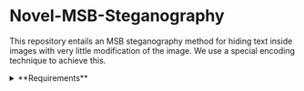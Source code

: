 # Novel-MSB-Steganography
This repository entails an MSB steganography method for hiding text inside images with very little modification of the image. We use a special encoding technique to achieve this.

<details>
<summary>**Requirements**</summary>

This code uses Python 3.x.

The code operates on conent stored in your google drive. If you need you could simply change the paths in the appropriate ares of code and run it locally. If you want to run it as is, please make a folder in your google drive named stego and cover, out, secret as sub-directories. The cover image is to be placed in cover sub-directory.
 
</details>
